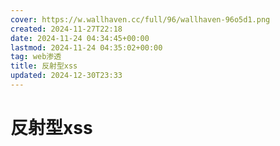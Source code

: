 ```yaml
---
cover: https://w.wallhaven.cc/full/96/wallhaven-96o5d1.png
created: 2024-11-27T22:18
date: 2024-11-24 04:34:45+00:00
lastmod: 2024-11-24 04:35:02+00:00
tag: web渗透
title: 反射型xss
updated: 2024-12-30T23:33
---
```





# 反射型xss

‍
